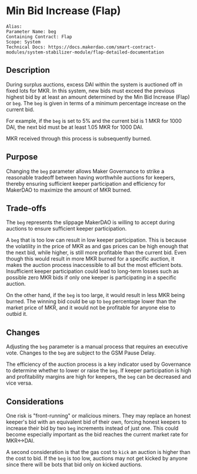 
# Min Bid Increase (Flap)

```
Alias: 
Parameter Name: beg
Containing Contract: Flap
Scope: System
Technical Docs: https://docs.makerdao.com/smart-contract-modules/system-stabilizer-module/flap-detailed-documentation 
```

## Description
During surplus auctions, excess DAI within the system is auctioned off in fixed lots for MKR. In this system, new bids must exceed the previous highest bid by at least an amount determined by the Min Bid Increase (Flap) or `beg`.  The `beg` is given in terms of a minimum percentage increase on the current bid.

For example, if the `beg` is set to 5% and the current bid is 1 MKR for 1000 DAI, the next bid must be at least 1.05 MKR for 1000 DAI. 

MKR received through this process is subsequently burned. 

## Purpose
Changing the `beg` parameter allows Maker Governance to strike a reasonable tradeoff between having worthwhile auctions for keepers, thereby ensuring sufficient keeper participation and efficiency for MakerDAO to maximize the amount of MKR burned.


## Trade-offs
The `beg` represents the slippage MakerDAO is willing to accept during auctions to ensure sufficient keeper participation. 

A `beg` that is too low can result in low keeper participation. This is because the volatility in the price of MKR as and gas prices can be high enough that the next bid, while higher, is still more profitable than the current bid. Even though this would result in more MKR burned for a specific auction, it makes the auction process inaccessible to all but the most efficient bots. Insufficient keeper participation could lead to long-term losses such as possible zero MKR bids if only one keeper is participating in a specific auction.


On the other hand, if the `beg` is too large, it would result in less MKR being burned. The winning bid could be up to `beg` percentage lower than the market price of MKR, and it would not be profitable for anyone else to outbid it. 


## Changes
Adjusting the `beg` parameter is a manual process that requires an executive vote. Changes to the `beg` are subject to the GSM Pause Delay.

The efficiency of the auction process is a key indicator used by Governance to determine whether to lower or raise the `beg`. If keeper participation is high and profitability margins are high for keepers, the `beg` can be decreased and vice versa.


## Considerations
One risk is "front-running" or malicious miners. They may replace an honest keeper's bid with an equivalent bid of their own, forcing honest keepers to increase their bid by two `beg` increments instead of just one. This could become especially important as the bid reaches the current market rate for MKR<->DAI.

A second consideration is that the gas cost to `kick` an auction is higher than the cost to bid. If the `beg` is too low, auctions may not get kicked by anyone since there will be bots that bid only on kicked auctions.
